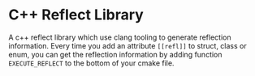 # C++ Reflect Library
A c++ reflect library which use clang tooling to generate reflection information.
Every time you add an attribute `[[refl]]` to struct, class or enum, you can get the reflection information by adding function `EXECUTE_REFLECT` to the bottom of your cmake file.